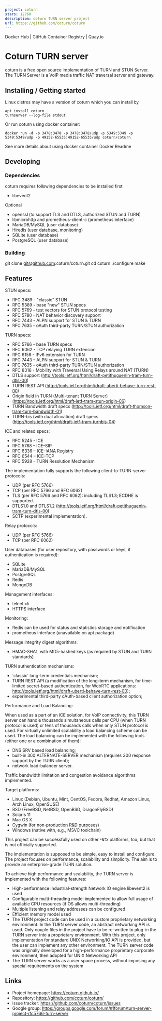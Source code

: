 ```yaml
---
project: coturn
stars: 12760
description: coturn TURN server project
url: https://github.com/coturn/coturn
---
```


Docker Hub | GitHub Container Registry | Quay.io

Coturn TURN server
==================

coturn is a free open source implementation of TURN and STUN Server. The TURN Server is a VoIP media traffic NAT traversal server and gateway.

Installing / Getting started
----------------------------

Linux distros may have a version of coturn which you can install by

```
apt install coturn
turnserver --log-file stdout
```

Or run coturn using docker container:

```
docker run -d -p 3478:3478 -p 3478:3478/udp -p 5349:5349 -p 5349:5349/udp -p 49152-65535:49152-65535/udp coturn/coturn
```

See more details about using docker container Docker Readme

Developing
----------

### Dependencies

coturn requires following dependencies to be installed first

-   libevent2

Optional

-   openssl (to support TLS and DTLS, authorized STUN and TURN)
-   libmicrohttp and prometheus-client-c (prometheus interface)
-   MariaDB/MySQL (user database)
-   Hiredis (user database, monitoring)
-   SQLite (user database)
-   PostgreSQL (user database)

### Building

git clone git@github.com:coturn/coturn.git
cd coturn
./configure
make

Features
--------

STUN specs:

-   RFC 3489 - "classic" STUN
-   RFC 5389 - base "new" STUN specs
-   RFC 5769 - test vectors for STUN protocol testing
-   RFC 5780 - NAT behavior discovery support
-   RFC 7443 - ALPN support for STUN & TURN
-   RFC 7635 - oAuth third-party TURN/STUN authorization

TURN specs:

-   RFC 5766 - base TURN specs
-   RFC 6062 - TCP relaying TURN extension
-   RFC 6156 - IPv6 extension for TURN
-   RFC 7443 - ALPN support for STUN & TURN
-   RFC 7635 - oAuth third-party TURN/STUN authorization
-   RFC 8016 - Mobility with Traversal Using Relays around NAT (TURN)
-   DTLS support (http://tools.ietf.org/html/draft-petithuguenin-tram-turn-dtls-00)
-   TURN REST API (http://tools.ietf.org/html/draft-uberti-behave-turn-rest-00)
-   Origin field in TURN (Multi-tenant TURN Server) (https://tools.ietf.org/html/draft-ietf-tram-stun-origin-06)
-   TURN Bandwidth draft specs (http://tools.ietf.org/html/draft-thomson-tram-turn-bandwidth-01)
-   TURN-bis (with dual allocation) draft specs (http://tools.ietf.org/html/draft-ietf-tram-turnbis-04)

ICE and related specs:

-   RFC 5245 - ICE
-   RFC 5768 – ICE–SIP
-   RFC 6336 – ICE–IANA Registry
-   RFC 6544 – ICE–TCP
-   RFC 5928 - TURN Resolution Mechanism

The implementation fully supports the following client-to-TURN-server protocols:

-   UDP (per RFC 5766)
-   TCP (per RFC 5766 and RFC 6062)
-   TLS (per RFC 5766 and RFC 6062): including TLS1.3; ECDHE is supported.
-   DTLS1.0 and DTLS1.2 (http://tools.ietf.org/html/draft-petithuguenin-tram-turn-dtls-00)
-   SCTP (experimental implementation).

Relay protocols:

-   UDP (per RFC 5766)
-   TCP (per RFC 6062)

User databases (for user repository, with passwords or keys, if authentication is required):

-   SQLite
-   MariaDB/MySQL
-   PostgreSQL
-   Redis
-   MongoDB

Management interfaces:

-   telnet cli
-   HTTPS interface

Monitoring:

-   Redis can be used for status and statistics storage and notification
-   prometheus interface (unavailable on apt package)

Message integrity digest algorithms:

-   HMAC-SHA1, with MD5-hashed keys (as required by STUN and TURN standards)

TURN authentication mechanisms:

-   'classic' long-term credentials mechanism;
-   TURN REST API (a modification of the long-term mechanism, for time-limited secret-based authentication, for WebRTC applications: http://tools.ietf.org/html/draft-uberti-behave-turn-rest-00);
-   experimental third-party oAuth-based client authorization option;

Performance and Load Balancing:

When used as a part of an ICE solution, for VoIP connectivity, this TURN server can handle thousands simultaneous calls per CPU (when TURN protocol is used) or tens of thousands calls when only STUN protocol is used. For virtually unlimited scalability a load balancing scheme can be used. The load balancing can be implemented with the following tools (either one or a combination of them):

-   DNS SRV based load balancing;
-   built-in 300 ALTERNATE-SERVER mechanism (requires 300 response support by the TURN client);
-   network load-balancer server.

Traffic bandwidth limitation and congestion avoidance algorithms implemented.

Target platforms:

-   Linux (Debian, Ubuntu, Mint, CentOS, Fedora, Redhat, Amazon Linux, Arch Linux, OpenSUSE)
-   BSD (FreeBSD, NetBSD, OpenBSD, DragonFlyBSD)
-   Solaris 11
-   Mac OS X
-   Cygwin (for non-production R&D purposes)
-   Windows (native with, e.g., MSVC toolchain)

This project can be successfully used on other `*NIX` platforms, too, but that is not officially supported.

The implementation is supposed to be simple, easy to install and configure. The project focuses on performance, scalability and simplicity. The aim is to provide an enterprise-grade TURN solution.

To achieve high performance and scalability, the TURN server is implemented with the following features:

-   High-performance industrial-strength Network IO engine libevent2 is used
-   Configurable multi-threading model implemented to allow full usage of available CPU resources (if OS allows multi-threading)
-   Multiple listening and relay addresses can be configured
-   Efficient memory model used
-   The TURN project code can be used in a custom proprietary networking environment. In the TURN server code, an abstract networking API is used. Only couple files in the project have to be re-written to plug-in the TURN server into a proprietary environment. With this project, only implementation for standard UNIX Networking/IO API is provided, but the user can implement any other environment. The TURN server code was originally developed for a high-performance proprietary corporate environment, then adopted for UNIX Networking API
-   The TURN server works as a user space process, without imposing any special requirements on the system

Links
-----

-   Project homepage: https://coturn.github.io/
-   Repository: https://github.com/coturn/coturn/
-   Issue tracker: https://github.com/coturn/coturn/issues
-   Google group: https://groups.google.com/forum/#!forum/turn-server-project-rfc5766-turn-server
